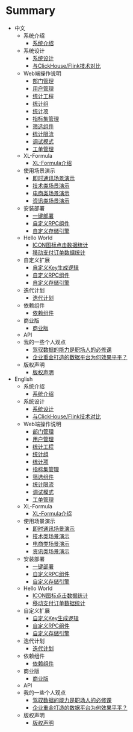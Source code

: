 # Summary
*  中文
   *  系统介绍
       * [系统介绍](zh/项目介绍/系统介绍.md)
   *  系统设计
       * [系统设计](zh/architecture/01.md)
       * [与ClickHouse/Flink技术对比](zh/architecture/02.md)
   *  Web端操作说明
       * [部门管理](zh/Web端操作说明/部门管理.md)
       * [用户管理](zh/Web端操作说明/用户管理.md)
       * [统计工程](zh/Web端操作说明/统计工程.md)
       * [统计组](zh/Web端操作说明/统计组管理.md)
       * [统计项](zh/Web端操作说明/统计项管理.md)
       * [指标集管理](zh/Web端操作说明/指标集管理.md)    
       * [筛选组件](zh/Web端操作说明/筛选组件.md)
       * [统计限流](zh/Web端操作说明/统计限流.md)
       * [调试模式](zh/Web端操作说明/调试模式.md)
       * [工单管理](zh/Web端操作说明/工单管理.md)
   *  XL-Formula
       * [XL-Formula介绍](zh/XL-Formula/01.md)
   *  使用场景演示
       * [即时通讯场景演示](zh/scene/01.md)
       * [技术类场景演示](zh/scene/02.md)
       * [电商类场景演示](zh/scene/03.md)
       * [资讯类场景演示](zh/scene/04.md)
   *  安装部署
       * [一键部署](zh/deploy/01.md)
       * [自定义RPC组件](zh/deploy/02.md)
       * [自定义存储引擎](zh/deploy/03.md)
   *  Hello World
       * [ICON图标点击数据统计](zh/HelloWorld/01.md)
       * [移动支付订单数据统计](zh/HelloWorld/02.md)
   *  自定义扩展
       * [自定义Key生成逻辑](zh/extend/01.md)
       * [自定义RPC组件](zh/extend/02.md)
       * [自定义存储引擎](zh/extend/03.md)
   *  迭代计划
       * [迭代计划](zh/迭代计划/迭代计划.md)  
   *  依赖组件
       * [依赖组件](zh/依赖组件/依赖组件.md)
   *  商业版
      * [商业版](zh/商业版/商业版.md)
   *  API 
   *  我的一些个人观点
      * [驾驭数据的能力是职场人的必修课](zh/opinion/01.md)   
      * [企业重金打造的数据平台为何效果平平？](zh/opinion/02.md)
   *  版权声明
       * [版权声明](zh/copyright/01.md)
*  English
   *  系统介绍
      * [系统介绍](zh/项目介绍/系统介绍.md)
   *  系统设计
      * [系统设计](zh/architecture/01.md)
      * [与ClickHouse/Flink技术对比](zh/architecture/02.md)
   *  Web端操作说明
      * [部门管理](zh/Web端操作说明/部门管理.md)
      * [用户管理](zh/Web端操作说明/用户管理.md)
      * [统计工程](zh/Web端操作说明/统计工程.md)
      * [统计组](zh/Web端操作说明/统计组管理.md)
      * [统计项](zh/Web端操作说明/统计项管理.md)
      * [指标集管理](zh/Web端操作说明/指标集管理.md)
      * [筛选组件](zh/Web端操作说明/筛选组件.md)
      * [统计限流](zh/Web端操作说明/统计限流.md)
      * [调试模式](zh/Web端操作说明/调试模式.md)
      * [工单管理](zh/Web端操作说明/工单管理.md)
   *  XL-Formula
      * [XL-Formula介绍](zh/XL-Formula/01.md)
   *  使用场景演示
      * [即时通讯场景演示](zh/scene/01.md)
      * [技术类场景演示](zh/scene/02.md)
      * [电商类场景演示](zh/scene/03.md)
      * [资讯类场景演示](zh/scene/04.md)
   *  安装部署
      * [一键部署](zh/deploy/01.md)
      * [自定义RPC组件](zh/deploy/02.md)
      * [自定义存储引擎](zh/deploy/03.md)
   *  Hello World
      * [ICON图标点击数据统计](zh/HelloWorld/01.md)
      * [移动支付订单数据统计](zh/HelloWorld/02.md)
   *  自定义扩展
      * [自定义Key生成逻辑](zh/extend/01.md)
      * [自定义RPC组件](zh/extend/02.md)
      * [自定义存储引擎](zh/extend/03.md)
   *  迭代计划
      * [迭代计划](zh/迭代计划/迭代计划.md)
   *  依赖组件
      * [依赖组件](zh/依赖组件/依赖组件.md)
   *  商业版
      * [商业版](zh/商业版/商业版.md)
   *  API
   *  我的一些个人观点
      * [驾驭数据的能力是职场人的必修课](zh/opinion/01.md)
      * [企业重金打造的数据平台为何效果平平？](zh/opinion/02.md)
   *  版权声明
      * [版权声明](zh/copyright/01.md)   